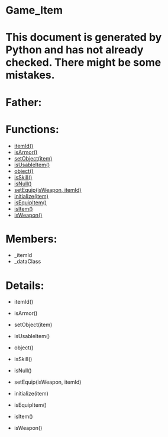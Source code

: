Game_Item
===

# This document is generated by Python and has not already checked. There might be some mistakes.

# Father:

# Functions:
* [itemId()](#itemId)
* [isArmor()](#isArmor)
* [setObject(item)](#setObject)
* [isUsableItem()](#isUsableItem)
* [object()](#object)
* [isSkill()](#isSkill)
* [isNull()](#isNull)
* [setEquip(isWeapon, itemId)](#setEquip)
* [initialize(item)](#initialize)
* [isEquipItem()](#isEquipItem)
* [isItem()](#isItem)
* [isWeapon()](#isWeapon)

# Members:
* _itemId
* _dataClass

# Details:
<p id=itemId></p>

* itemId()
	

<p id=isArmor></p>

* isArmor()
	

<p id=setObject></p>

* setObject(item)
	

<p id=isUsableItem></p>

* isUsableItem()
	

<p id=object></p>

* object()
	

<p id=isSkill></p>

* isSkill()
	

<p id=isNull></p>

* isNull()
	

<p id=setEquip></p>

* setEquip(isWeapon, itemId)
	

<p id=initialize></p>

* initialize(item)
	

<p id=isEquipItem></p>

* isEquipItem()
	

<p id=isItem></p>

* isItem()
	

<p id=isWeapon></p>

* isWeapon()
	

